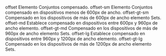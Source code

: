 offset	Elemento Conjuntos compensado.
offset-sm	Elemento Conjuntos compensado en dispositivos menos de 600px de ancho.
offset-gt-sm	Compensado en los dispositivos de más de 600px de ancho elemento Sets.
offset-md	Establece compensado en dispositivos entre 600px y 960px de ancho elemento.
offset-gt-md	Compensado en los dispositivos de más de 960px de ancho elemento Sets.
offset-lg	Establece compensado en dispositivos entre 960px y 1200px de ancho elemento.
offset-gt-lg	Compensado en los dispositivos de más de 1200px de ancho elemento Sets.
